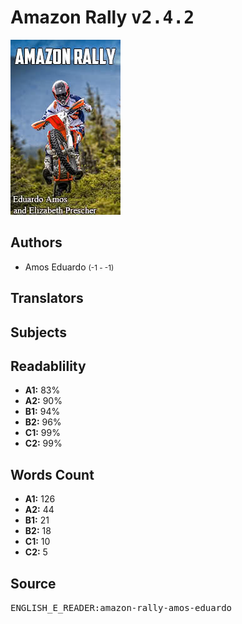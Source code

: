 # Amazon Rally <kbd>v2.4.2</kbd>

![](./cover.medium.jpg "")

## Authors


 - Amos Eduardo <small>(-1 - -1)</small>

## Translators



## Subjects



## Readablility


 - **A1:** 83%
 - **A2:** 90%
 - **B1:** 94%
 - **B2:** 96%
 - **C1:** 99%
 - **C2:** 99%

## Words Count


 - **A1:** 126
 - **A2:** 44
 - **B1:** 21
 - **B2:** 18
 - **C1:** 10
 - **C2:** 5

## Source


<kbd>ENGLISH_E_READER:amazon-rally-amos-eduardo</kbd>
